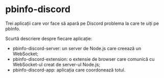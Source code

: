 # pbinfo-discord
Trei aplicații care vor face să apară pe Discord problema la care te uiți pe pbInfo.

Scurtă descriere despre fiecare aplicație:
- pbinfo-discord-server: un server de Node.js care creează un WebSocket;
- pbinfo-discord-extension: o extensie de browser care comunică cu WebSocket-ul creat de server-ul Node.js;
- pbinfo-discord-app: aplicația care coordonează totul.

